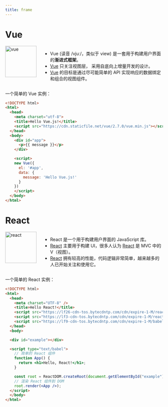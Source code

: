 ```yaml
---
title: frame
---
```


# Vue 

<div class="introduce">
  <a href="https://cn.vuejs.org" target="_blank"><img src="/vue.svg" alt="vue" width="100" height="100"></a>
  <ul>
    <li> Vue (读音 /vjuː/，类似于 view) 是一套用于构建用户界面的<strong>渐进式框架</strong>。</li>
    <li> <a href="/frame/vue">Vue</a> 只关注视图层， 采用自底向上增量开发的设计。</li>
    <li> <a href="/frame/vue">Vue</a> 的目标是通过尽可能简单的 API 实现响应的数据绑定和组合的视图组件。</li>
  </ul>
</div>

一个简单的 Vue 实例：

```html
<!DOCTYPE html>
<html>
  <head>
    <meta charset="utf-8">
    <title>Hello Vue.js!</title>
    <script src="https://cdn.staticfile.net/vue/2.7.0/vue.min.js"></script>
  </head>
  <body>
    <div id="app">
      <p>{{ message }}</p>
    </div>

    <script>
    new Vue({
      el: '#app',
      data: {
        message: 'Hello Vue.js!'
      }
    })
    </script>
  </body>
</html>
```

# React

<div class="introduce">
  <a href="https://zh-hans.react.dev" target="_blank"><img src="/react.png" alt="react" width="100" height="100"></a>
  <ul>
    <li> React 是一个用于构建用户界面的 JavaScript 库。</li>
    <li> <a href="/frame/react">React</a> 主要用于构建 UI，很多人认为 <a href="/frame/react">React</a> 是 MVC 中的 V（视图）。</li>
    <li> <a href="/frame/react">React</a> 拥有较高的性能，代码逻辑非常简单，越来越多的人已开始关注和使用它。</li>
  </ul>
</div>

一个简单的 React 实例：

```html
<!DOCTYPE html>
<html>
  <head>
    <meta charset="UTF-8" />
    <title>Hello React!</title>
    <script src="https://lf26-cdn-tos.bytecdntp.com/cdn/expire-1-M/react/18.2.0/umd/react.production.min.js" ></script>
    <script src="https://lf3-cdn-tos.bytecdntp.com/cdn/expire-1-M/react-dom/18.2.0/umd/react-dom.production.min.js"></script>
    <script src="https://lf9-cdn-tos.bytecdntp.com/cdn/expire-1-M/babel-standalone/6.26.0/babel.min.js" ></script>
  </head>
  <body>

  <div id="example"></div>

  <script type="text/babel">
    // 简单的 React 组件
    function App() {
      return <h1>Hello, React!</h1>;
    }

    const root = ReactDOM.createRoot(document.getElementById("example"));
    // 渲染 React 组件到 DOM
    root.render(<App />);
  </script>
  </body>
</html>
```



<style>
.introduce {
  display: flex;

  img {
    margin-right: 20px;
    border: 0 !important;
  }
}
</style>
